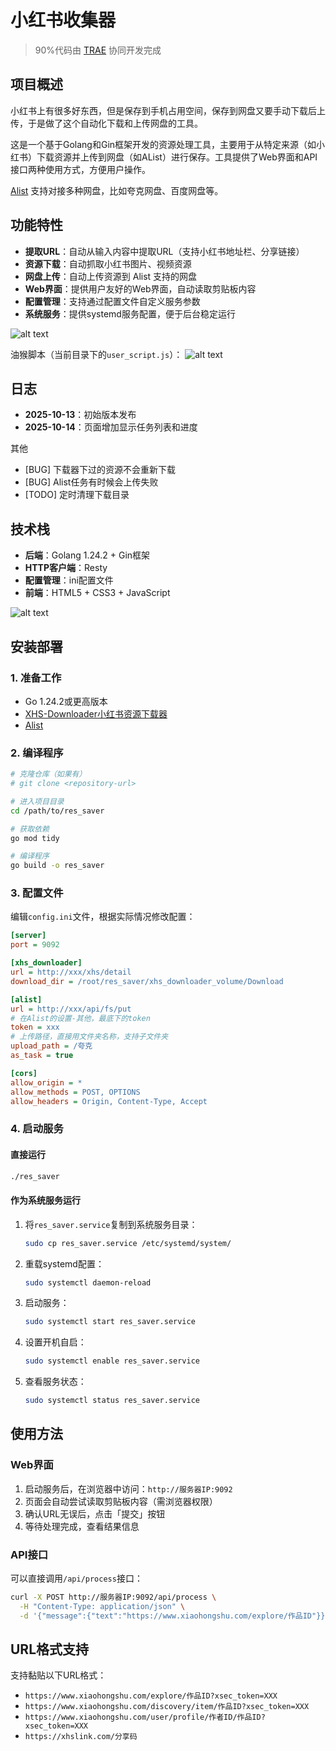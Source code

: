# 小红书收集器
> 90%代码由 [TRAE](https://www.trae.ai/) 协同开发完成

## 项目概述

小红书上有很多好东西，但是保存到手机占用空间，保存到网盘又要手动下载后上传，于是做了这个自动化下载和上传网盘的工具。

这是一个基于Golang和Gin框架开发的资源处理工具，主要用于从特定来源（如小红书）下载资源并上传到网盘（如AList）进行保存。工具提供了Web界面和API接口两种使用方式，方便用户操作。

[Alist](https://alistgo.com/zh/) 支持对接多种网盘，比如夸克网盘、百度网盘等。

## 功能特性

- **提取URL**：自动从输入内容中提取URL（支持小红书地址栏、分享链接）
- **资源下载**：自动抓取小红书图片、视频资源
- **网盘上传**：自动上传资源到 Alist 支持的网盘
- **Web界面**：提供用户友好的Web界面，自动读取剪贴板内容
- **配置管理**：支持通过配置文件自定义服务参数
- **系统服务**：提供systemd服务配置，便于后台稳定运行

![alt text](PixPin_2025-10-14_10-48-03.jpg)

油猴脚本（当前目录下的`user_script.js`）：
![alt text](PixPin_2025-10-17_16-50-04.jpg)

## 日志

- **2025-10-13**：初始版本发布
- **2025-10-14**：页面增加显示任务列表和进度

其他

- [BUG] 下载器下过的资源不会重新下载
- [BUG] Alist任务有时候会上传失败
- [TODO] 定时清理下载目录

## 技术栈

- **后端**：Golang 1.24.2 + Gin框架
- **HTTP客户端**：Resty
- **配置管理**：ini配置文件
- **前端**：HTML5 + CSS3 + JavaScript

![alt text](PixPin_2025-10-13_17-07-50.jpg)
## 安装部署

### 1. 准备工作

- Go 1.24.2或更高版本
- [XHS-Downloader小红书资源下载器](https://github.com/JoeanAmier/XHS-Downloader)
- [Alist](https://alistgo.com/zh/)

### 2. 编译程序

```bash
# 克隆仓库（如果有）
# git clone <repository-url>

# 进入项目目录
cd /path/to/res_saver

# 获取依赖
go mod tidy

# 编译程序
go build -o res_saver
```

### 3. 配置文件

编辑`config.ini`文件，根据实际情况修改配置：

```ini
[server]
port = 9092

[xhs_downloader]
url = http://xxx/xhs/detail
download_dir = /root/res_saver/xhs_downloader_volume/Download

[alist]
url = http://xxx/api/fs/put
# 在Alist的设置-其他，最底下的token
token = xxx
# 上传路径，直接用文件夹名称，支持子文件夹
upload_path = /夸克
as_task = true

[cors]
allow_origin = *
allow_methods = POST, OPTIONS
allow_headers = Origin, Content-Type, Accept
```

### 4. 启动服务

#### 直接运行

```bash
./res_saver
```

#### 作为系统服务运行

1. 将`res_saver.service`复制到系统服务目录：
   ```bash
   sudo cp res_saver.service /etc/systemd/system/
   ```

2. 重载systemd配置：
   ```bash
   sudo systemctl daemon-reload
   ```

3. 启动服务：
   ```bash
   sudo systemctl start res_saver.service
   ```

4. 设置开机自启：
   ```bash
   sudo systemctl enable res_saver.service
   ```

5. 查看服务状态：
   ```bash
   sudo systemctl status res_saver.service
   ```

## 使用方法

### Web界面

1. 启动服务后，在浏览器中访问：`http://服务器IP:9092`
2. 页面会自动尝试读取剪贴板内容（需浏览器权限）
3. 确认URL无误后，点击「提交」按钮
4. 等待处理完成，查看结果信息

### API接口

可以直接调用`/api/process`接口：

```bash
curl -X POST http://服务器IP:9092/api/process \
  -H "Content-Type: application/json" \
  -d '{"message":{"text":"https://www.xiaohongshu.com/explore/作品ID"}}'
```

## URL格式支持

支持黏贴以下URL格式：
- `https://www.xiaohongshu.com/explore/作品ID?xsec_token=XXX`
- `https://www.xiaohongshu.com/discovery/item/作品ID?xsec_token=XXX`
- `https://www.xiaohongshu.com/user/profile/作者ID/作品ID?xsec_token=XXX`
- `https://xhslink.com/分享码`

